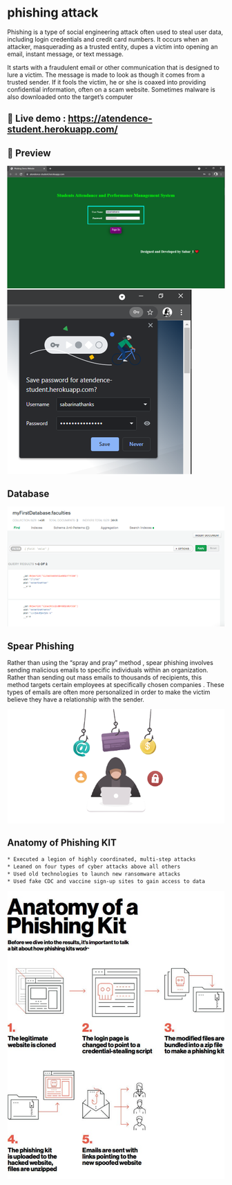 # phishing attack
Phishing is a type of social engineering attack often used to steal user data, including login credentials and credit card numbers. 
It occurs when an attacker, masquerading as a trusted entity, dupes a victim into opening an email, instant message, or text message.

It starts with a fraudulent email or other communication that is designed to lure a victim. The message is made to look as though it comes from a trusted sender.
If it fools the victim, he or she is coaxed into providing confidential information, often on a scam website. Sometimes malware is also downloaded onto the target’s computer

## 👀 Live demo  :  https://atendence-student.herokuapp.com/

## 🎯 Preview
  <img src="Phishing/5.png">
  <img src="Phishing/6.PNG">
  
## Database
  <img src="Phishing/7.PNG">
  
## Spear Phishing
Rather than using the “spray and pray” method , spear phishing involves sending malicious emails to specific individuals within an organization. 
Rather than sending out mass emails to thousands of recipients, this method targets certain employees at specifically chosen companies
. These types of emails are often more personalized in order to make the victim believe they have a relationship with the sender.

<img src="Phishing/3.png">

## Anatomy of Phishing KIT

```sh
* Executed a legion of highly coordinated, multi-step attacks
* Leaned on four types of cyber attacks above all others
* Used old technologies to launch new ransomware attacks
* Used fake CDC and vaccine sign-up sites to gain access to data
```

<img src="Phishing/2.jpg">

